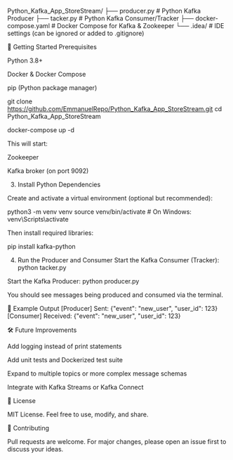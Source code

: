 Python_Kafka_App_StoreStream/
├── producer.py           # Python Kafka Producer
├── tacker.py             # Python Kafka Consumer/Tracker
├── docker-compose.yaml   # Docker Compose for Kafka & Zookeeper
└── .idea/                # IDE settings (can be ignored or added to .gitignore)

🚀 Getting Started
Prerequisites

Python 3.8+

Docker & Docker Compose

pip (Python package manager)

git clone https://github.com/EmmanuelRepo/Python_Kafka_App_StoreStream.git
cd Python_Kafka_App_StoreStream

docker-compose up -d


This will start:

Zookeeper

Kafka broker (on port 9092)


3. Install Python Dependencies

Create and activate a virtual environment (optional but recommended):

python3 -m venv venv
source venv/bin/activate  # On Windows: venv\Scripts\activate


Then install required libraries:

pip install kafka-python

4. Run the Producer and Consumer
Start the Kafka Consumer (Tracker):
python tacker.py

Start the Kafka Producer:
python producer.py


You should see messages being produced and consumed via the terminal.

🧪 Example Output
[Producer] Sent: {"event": "new_user", "user_id": 123}
[Consumer] Received: {"event": "new_user", "user_id": 123}

🛠️ Future Improvements

Add logging instead of print statements

Add unit tests and Dockerized test suite

Expand to multiple topics or more complex message schemas

Integrate with Kafka Streams or Kafka Connect

📝 License

MIT License. Feel free to use, modify, and share.

🤝 Contributing

Pull requests are welcome. For major changes, please open an issue first to discuss your ideas.
